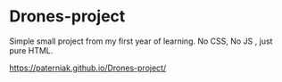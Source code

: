 # Drones-project  
Simple small project from my first year of learning. No CSS, No JS , just pure HTML.   

https://paterniak.github.io/Drones-project/
